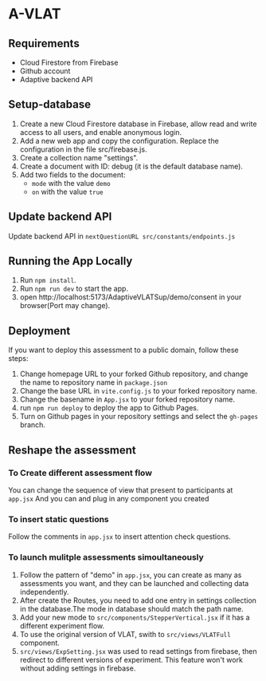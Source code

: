 # A-VLAT

## Requirements
* Cloud Firestore from Firebase
* Github account
* Adaptive backend API


## Setup-database
1. Create a new Cloud Firestore database in Firebase, allow read and write access to all users, and enable anonymous login. 
2. Add a new web app and copy the configuration. Replace the configuration in the file src/firebase.js.
3. Create a collection name "settings".
4. Create a document with ID: debug (it is the default database name).
5. Add two fields to the document:
   * `mode` with the value `demo`
   * `on` with the value `true`

## Update backend API
Update backend API in ```nextQuestionURL src/constants/endpoints.js```

## Running the App Locally
1. Run `npm install`.
2. Run `npm run dev` to start the app.
3. open http://localhost:5173/AdaptiveVLATSup/demo/consent in your browser(Port may change).

## Deployment
If you want to deploy this assessment to a public domain, follow these steps:
1. Change homepage URL to your forked Github repository, and change the name to repository name in `package.json`
2. Change the base URL in `vite.config.js` to your forked repository name.
3. Change the basename in `App.jsx` to your forked repository name.
3. run `npm run deploy` to deploy the app to Github Pages.
4. Turn on Github pages in your repository settings and select the `gh-pages` branch. 



## Reshape the assessment

### To Create different assessment flow
You can change the sequence of view that present to participants at `app.jsx`
And you can and plug in any component you created

### To insert static questions
Follow the comments in `app.jsx` to insert attention check questions.

### To launch mulitple assessments simoultaneously
1. Follow the pattern of "demo" in `app.jsx`, you can create as many as assessments you want,
and they can be launched and collecting data independently.
2. After create the Routes, you need to add one entry in settings collection in the database.The mode in database
should match the path name.
3. Add your new mode to `src/components/StepperVertical.jsx` if it has a different experiment flow.
4. To use the original version of VLAT, swith to `src/views/VLATFull` component. 
5. ```src/views/ExpSetting.jsx``` was used to read settings from firebase, then redirect to different versions of experiment. This feature won't work without adding settings in firebase. 


